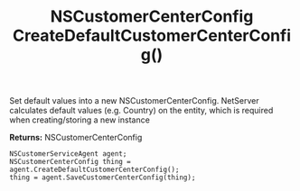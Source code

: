 ﻿---
uid: crmscript_ref_NSCustomerServiceAgent_CreateDefaultCustomerCenterConfig
title: NSCustomerCenterConfig CreateDefaultCustomerCenterConfig()
intellisense: NSCustomerServiceAgent.CreateDefaultCustomerCenterConfig
keywords: NSCustomerServiceAgent, CreateDefaultCustomerCenterConfig
so.topic: reference
---
	  
Set default values into a new NSCustomerCenterConfig.
NetServer calculates default values (e.g. Country) on the entity, which is required when creating/storing a new instance
	  
**Returns:** NSCustomerCenterConfig

```crmscript
NSCustomerServiceAgent agent;
NSCustomerCenterConfig thing = agent.CreateDefaultCustomerCenterConfig();
thing = agent.SaveCustomerCenterConfig(thing);
```

